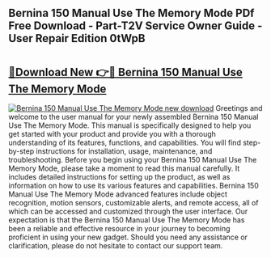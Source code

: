 ## Bernina 150 Manual Use The Memory Mode PDf Free Download - Part-T2V Service Owner Guide - User Repair Edition 0tWpB

# <h2><a href="http://bc53538.oget.top/?id=Bernina+150+Manual+Use+The+Memory+Mode">🔗Download New 👉🔴 Bernina 150 Manual Use The Memory Mode</a></h2>

[![Bernina 150 Manual Use The Memory Mode new download](https://i.imgur.com/5g1atiW.png)](http://bc53538.oget.top/?id=Bernina+150+Manual+Use+The+Memory+Mode)
Greetings and welcome to the user manual for your newly assembled Bernina 150 Manual Use The Memory Mode. This manual is specifically designed to help you get started with your product and provide you with a thorough understanding of its features, functions, and capabilities. You will find step-by-step instructions for installation, usage, maintenance, and troubleshooting. Before you begin using your Bernina 150 Manual Use The Memory Mode, please take a moment to read this manual carefully. It includes detailed instructions for setting up the product, as well as information on how to use its various features and capabilities. Bernina 150 Manual Use The Memory Mode advanced features include object recognition, motion sensors, customizable alerts, and remote access, all of which can be accessed and customized through the user interface. Our expectation is that the Bernina 150 Manual Use The Memory Mode has been a reliable and effective resource in your journey to becoming proficient in using your new gadget. Should you need any assistance or clarification, please do not hesitate to contact our support team.
